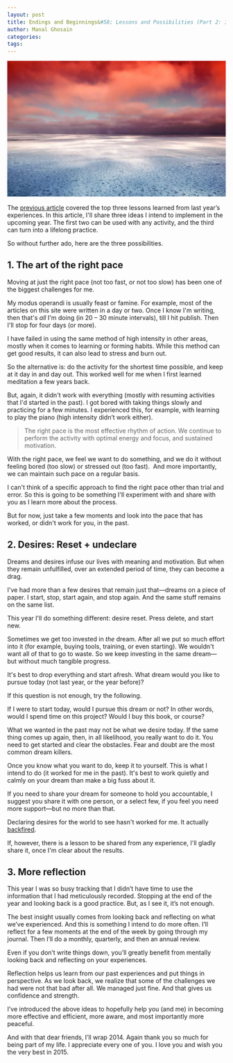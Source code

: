 ```yaml
---
layout: post
title: Endings and Beginnings&#58; Lessons and Possibilities (Part 2: Ideas for a Fresh Start)
author: Manal Ghosain
categories:
tags:
---
```


![Hudson Bay in winter](/images/hudson-bay.jpg)

The [previous article](/lessons-2014/) covered the top three lessons learned from last year’s experiences. In this article, I'll share three ideas I intend to implement in the upcoming year. The first two can be used with any activity, and the third can turn into a lifelong practice. 

So without further ado, here are the three possibilities. 

## 1. The art of the right pace

Moving at just the right pace (not too fast, or not too slow) has been one of the biggest challenges for me. 

My modus operandi is usually feast or famine. For example, most of the articles on this site were written in a day or two. Once I know I'm writing, then that's _all_ I'm doing (in 20 – 30 minute intervals), till I hit publish. Then I'll stop for four days (or more). 

I have failed in using the same method of high intensity in other areas, mostly when it comes to learning or forming habits. While this method can get good results, it can also lead to stress and burn out. 

So the alternative is: do the activity for the shortest time possible, and keep at it day in and day out. This worked well for me when I first learned meditation a few years back. 

But, again, it didn't work with everything (mostly with resuming activities that I'd started in the past). I got bored with taking things slowly and practicing for a few minutes. I experienced this, for example, with learning to play the piano (high intensity didn’t work either). 

> The right pace is the most effective rhythm of action. We continue to perform the activity with optimal energy and focus, and sustained motivation.

With the right pace, we feel we want to do something, and we do it without feeling bored (too slow) or stressed out (too fast).  And more importantly, we can maintain such pace on a regular basis. 

I can't think of a specific approach to find the right pace other than trial and error. So this is going to be something I'll experiment with and share with you as I learn more about the process. 

But for now, just take a few moments and look into the pace that has worked, or didn't work for you, in the past. 

## 2. Desires: Reset + undeclare

Dreams and desires infuse our lives with meaning and motivation. But when they remain unfulfilled, over an extended period of time, they can become a drag. 

I've had more than a few desires that remain just that—dreams on a piece of paper. I start, stop, start again, and stop again. And the same stuff remains on the same list. 

This year I'll do something different: desire reset. Press delete, and start new. 

Sometimes we get too invested in _the_ dream. After all we put so much effort into it (for example, buying tools, training, or even starting). We wouldn't want all of that to go to waste. So we keep investing in the same dream—but without much tangible progress. 

It's best to drop everything and start afresh. What dream would you like to pursue today (not last year, or the year before)? 

If this question is not enough, try the following. 

If I were to start today, would I pursue this dream or not? In other words, would I spend time on this project? Would I buy this book, or course? 

What we wanted in the past may not be what we desire today. If the same thing comes up again, then, in all likelihood, you really want to do it. You need to get started and clear the obstacles. Fear and doubt are the most common dream killers. 

Once you know what you want to do, keep it to yourself. This is what I intend to do (it worked for me in the past). It's best to work quietly and calmly on your dream than make a big fuss about it. 

If you need to share your dream for someone to hold you accountable, I suggest you share it with one person, or a select few, if you feel you need more support—but no more than that. 

Declaring desires for the world to see hasn't worked for me. It actually [backfired](/distractions-and-focus/). 

If, however, there is a lesson to be shared from any experience, I'll gladly share it, once I'm clear about the results. 

## 3. More reflection

This year I was so busy tracking that I didn’t have time to use the information that I had meticulously recorded. Stopping at the end of the year and looking back is a good practice. But, as I see it, it’s not enough.

The best insight usually comes from looking back and reflecting on what we’ve experienced. And this is something I intend to do more often. I’ll reflect for a few moments at the end of the week by going through my journal. Then I’ll do a monthly, quarterly, and then an annual review.

Even if you don’t write things down, you’ll greatly benefit from mentally looking back and reflecting on your experiences.

Reflection helps us learn from our past experiences and put things in perspective. As we look back, we realize that some of the challenges we had were not that bad after all. We managed just fine. And that gives us confidence and strength.

I’ve introduced the above ideas to hopefully help you (and me) in becoming more effective and efficient, more aware, and most importantly more peaceful.

And with that dear friends, I’ll wrap 2014. Again thank you so much for being part of my life. I appreciate every one of you. I love you and wish you the very best in 2015.